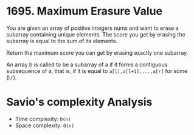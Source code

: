 # 1695. Maximum Erasure Value

You are given an array of positive integers nums and want to erase a subarray containing unique elements. The score you get by erasing the subarray is equal to the sum of its elements.

Return the maximum score you can get by erasing exactly one subarray.

An array b is called to be a subarray of a if it forms a contiguous subsequence of a, that is, if it is equal to `a[l],a[l+1],...,a[r]` for some (l,r).

# Savio's complexity Analysis

- Time complexity: `O(n)`
- Space complexity: `O(n)`
